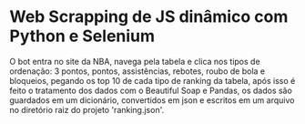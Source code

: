 # Web Scrapping de JS dinâmico com Python e Selenium

O bot entra no site da NBA, navega pela tabela e clica nos tipos de ordenação: 3 pontos, pontos, assistências, rebotes, roubo de bola e bloqueios, pegando os top 10 de cada tipo de ranking da tabela, após isso é feito o tratamento dos dados com o Beautiful Soap e Pandas, os dados são guardados em um dicionário, convertidos em json e escritos em um arquivo no diretório raiz do projeto 'ranking.json'.
